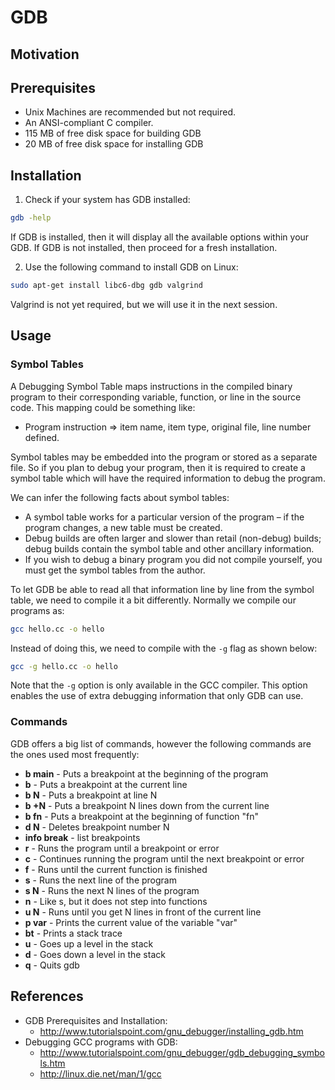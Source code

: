 # GDB

## Motivation

## Prerequisites

* Unix Machines are recommended but not required.
* An ANSI-compliant C compiler.
* 115 MB of free disk space for building GDB
* 20 MB of free disk space for installing GDB

## Installation

1. Check if your system has GDB installed:
  ```bash
  gdb -help
  ```
  If GDB is installed, then it will display all the available options within your GDB. If GDB is not installed, then proceed for a fresh installation.

2. Use the following command to install GDB on Linux:
  ```bash
  sudo apt-get install libc6-dbg gdb valgrind
  ```
  Valgrind is not yet required, but we will use it in the next session.

## Usage

### Symbol Tables
A Debugging Symbol Table maps instructions in the compiled binary program to their corresponding variable, function, or line in the source code. This mapping could be something like:

* Program instruction ⇒ item name, item type, original file, line number defined.

Symbol tables may be embedded into the program or stored as a separate file. So if you plan to debug your program, then it is required to create a symbol table which will have the required information to debug the program.

We can infer the following facts about symbol tables:

* A symbol table works for a particular version of the program – if the program changes, a new table must be created.
* Debug builds are often larger and slower than retail (non-debug) builds; debug builds contain the symbol table and other ancillary information.
* If you wish to debug a binary program you did not compile yourself, you must get the symbol tables from the author.

To let GDB be able to read all that information line by line from the symbol table, we need to compile it a bit differently. Normally we compile our programs as:

```bash
gcc hello.cc -o hello
```

Instead of doing this, we need to compile with the ```-g``` flag as shown below:

```bash
gcc -g hello.cc -o hello
```

Note that the ```-g``` option is only available in the GCC compiler. This option enables the use of extra debugging information that only GDB can use.

### Commands

GDB offers a big list of commands, however the following commands are the ones used most frequently:

* **b main** - Puts a breakpoint at the beginning of the program
* **b** - Puts a breakpoint at the current line
* **b N** - Puts a breakpoint at line N
* **b +N** - Puts a breakpoint N lines down from the current line
* **b fn** - Puts a breakpoint at the beginning of function "fn"
* **d N** - Deletes breakpoint number N
* **info break** - list breakpoints
* **r** - Runs the program until a breakpoint or error
* **c** - Continues running the program until the next breakpoint or error
* **f** - Runs until the current function is finished
* **s** - Runs the next line of the program
* **s N** - Runs the next N lines of the program
* **n** - Like s, but it does not step into functions
* **u N** - Runs until you get N lines in front of the current line
* **p var** - Prints the current value of the variable "var"
* **bt** - Prints a stack trace
* **u** - Goes up a level in the stack
* **d** - Goes down a level in the stack
* **q** - Quits gdb

## References

* GDB Prerequisites and Installation:
  * http://www.tutorialspoint.com/gnu_debugger/installing_gdb.htm
* Debugging GCC programs with GDB:
  * http://www.tutorialspoint.com/gnu_debugger/gdb_debugging_symbols.htm
  * http://linux.die.net/man/1/gcc
